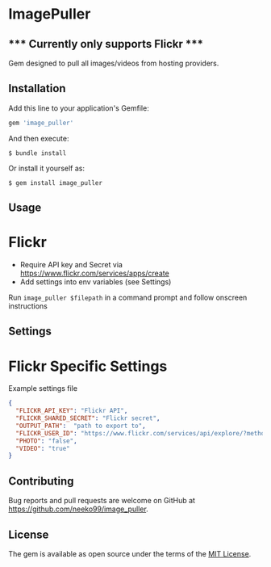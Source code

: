 # ImagePuller

## *** Currently only supports Flickr ***
Gem designed to pull all images/videos from hosting providers.  

## Installation

Add this line to your application's Gemfile:

```ruby
gem 'image_puller'
```

And then execute:

    $ bundle install

Or install it yourself as:

    $ gem install image_puller

## Usage

# Flickr 
- Require API key and Secret via https://www.flickr.com/services/apps/create
- Add settings into env variables (see Settings)

Run `image_puller $filepath` in a command prompt and follow onscreen instructions

## Settings

# Flickr Specific Settings

Example settings file
```json
{
  "FLICKR_API_KEY": "Flickr API",
  "FLICKR_SHARED_SECRET": "Flickr secret",
  "OUTPUT_PATH":  "path to export to",
  "FLICKR_USER_ID": "https://www.flickr.com/services/api/explore/?method=flickr.people.getInfo under 'Your User ID'",
  "PHOTO": "false",
  "VIDEO": "true"
}
```

## Contributing

Bug reports and pull requests are welcome on GitHub at https://github.com/neeko99/image_puller.


## License

The gem is available as open source under the terms of the [MIT License](https://opensource.org/licenses/MIT).
